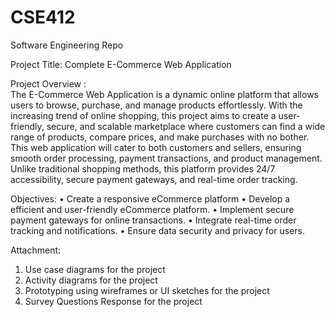 # CSE412
Software Engineering Repo

Project Title: 
Complete E-Commerce Web Application  

Project Overview :  
The E-Commerce Web Application is a dynamic online platform that allows users to browse, 
purchase, and manage products effortlessly. With the increasing trend of online shopping, this 
project aims to create a user-friendly, secure, and scalable marketplace where customers can find a 
wide range of products, compare prices, and make purchases with no bother. This web application 
will cater to both customers and sellers, ensuring smooth order processing, payment transactions, 
and product management. Unlike traditional shopping methods, this platform provides 24/7 
accessibility, secure payment gateways, and real-time order tracking. 


Objectives: 
• Create a responsive eCommerce platform 
• Develop a efficient and user-friendly eCommerce platform. 
• Implement secure payment gateways for online transactions. 
• Integrate real-time order tracking and notifications. 
• Ensure data security and privacy for users.

Attachment: 
1. Use case diagrams for the project 
2. Activity diagrams for the project 
3. Prototyping using wireframes or UI sketches for the project 
4. Survey Questions Response for the project 

